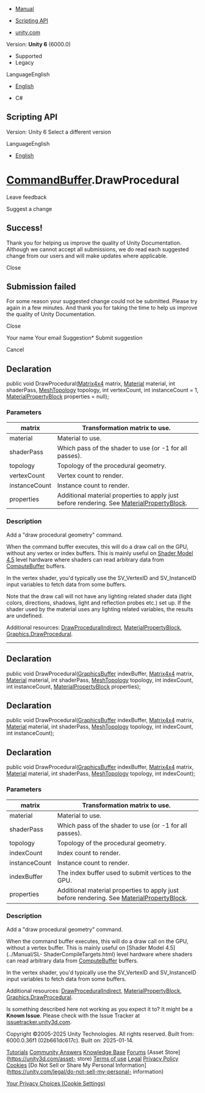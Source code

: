 [ ]()

  * [Manual](../Manual/index.html)
  * [Scripting API](../ScriptReference/index.html)

  * [unity.com](https://unity.com/)

Version: **Unity 6** (6000.0)

  * Supported
  * Legacy

LanguageEnglish

  * [English]()

  * C#

[ ](https://docs.unity3d.com)

## Scripting API

Version: Unity 6 Select a different version

LanguageEnglish

  * [English]()

#  [CommandBuffer](Rendering.CommandBuffer.html).DrawProcedural

Leave feedback

Suggest a change

## Success!

Thank you for helping us improve the quality of Unity Documentation. Although
we cannot accept all submissions, we do read each suggested change from our
users and will make updates where applicable.

Close

## Submission failed

For some reason your suggested change could not be submitted. Please <a>try
again</a> in a few minutes. And thank you for taking the time to help us
improve the quality of Unity Documentation.

Close

Your name Your email Suggestion* Submit suggestion

Cancel

[ ]()

## Declaration

public void DrawProcedural([Matrix4x4](Matrix4x4.html) matrix,
[Material](Material.html) material, int shaderPass,
[MeshTopology](MeshTopology.html) topology, int vertexCount, int instanceCount
= 1, [MaterialPropertyBlock](MaterialPropertyBlock.html) properties = null);

### Parameters

matrix | Transformation matrix to use.  
---|---  
material | Material to use.  
shaderPass | Which pass of the shader to use (or -1 for all passes).  
topology | Topology of the procedural geometry.  
vertexCount | Vertex count to render.  
instanceCount | Instance count to render.  
properties | Additional material properties to apply just before rendering. See [MaterialPropertyBlock](MaterialPropertyBlock.html).  
  
### Description

Add a "draw procedural geometry" command.

When the command buffer executes, this will do a draw call on the GPU, without
any vertex or index buffers. This is mainly useful on [Shader Model
4.5](../Manual/SL-ShaderCompileTargets.html) level hardware where shaders can
read arbitrary data from [ComputeBuffer](ComputeBuffer.html) buffers.  
  
In the vertex shader, you'd typically use the SV_VertexID and SV_InstanceID
input variables to fetch data from some buffers.  
  
Note that the draw call will not have any lighting related shader data (light
colors, directions, shadows, light and reflection probes etc.) set up. If the
shader used by the material uses any lighting related variables, the results
are undefined.  
  
Additional resources:
[DrawProceduralIndirect](Rendering.CommandBuffer.DrawProceduralIndirect.html),
[MaterialPropertyBlock](MaterialPropertyBlock.html),
[Graphics.DrawProcedural](Graphics.DrawProcedural.html).

* * *

## Declaration

public void DrawProcedural([GraphicsBuffer](GraphicsBuffer.html) indexBuffer,
[Matrix4x4](Matrix4x4.html) matrix, [Material](Material.html) material, int
shaderPass, [MeshTopology](MeshTopology.html) topology, int indexCount, int
instanceCount, [MaterialPropertyBlock](MaterialPropertyBlock.html)
properties);

## Declaration

public void DrawProcedural([GraphicsBuffer](GraphicsBuffer.html) indexBuffer,
[Matrix4x4](Matrix4x4.html) matrix, [Material](Material.html) material, int
shaderPass, [MeshTopology](MeshTopology.html) topology, int indexCount, int
instanceCount);

## Declaration

public void DrawProcedural([GraphicsBuffer](GraphicsBuffer.html) indexBuffer,
[Matrix4x4](Matrix4x4.html) matrix, [Material](Material.html) material, int
shaderPass, [MeshTopology](MeshTopology.html) topology, int indexCount);

### Parameters

matrix | Transformation matrix to use.  
---|---  
material | Material to use.  
shaderPass | Which pass of the shader to use (or -1 for all passes).  
topology | Topology of the procedural geometry.  
indexCount | Index count to render.  
instanceCount | Instance count to render.  
indexBuffer | The index buffer used to submit vertices to the GPU.  
properties | Additional material properties to apply just before rendering. See [MaterialPropertyBlock](MaterialPropertyBlock.html).  
  
### Description

Add a "draw procedural geometry" command.

When the command buffer executes, this will do a draw call on the GPU, without
a vertex buffer. This is mainly useful on [Shader Model 4.5](../Manual/SL-
ShaderCompileTargets.html) level hardware where shaders can read arbitrary
data from [ComputeBuffer](ComputeBuffer.html) buffers.  
  
In the vertex shader, you'd typically use the SV_VertexID and SV_InstanceID
input variables to fetch data from some buffers.  
  
Additional resources:
[DrawProceduralIndirect](Rendering.CommandBuffer.DrawProceduralIndirect.html),
[MaterialPropertyBlock](MaterialPropertyBlock.html),
[Graphics.DrawProcedural](Graphics.DrawProcedural.html).

Is something described here not working as you expect it to? It might be a
**Known Issue**. Please check with the Issue Tracker at
[issuetracker.unity3d.com](https://issuetracker.unity3d.com).

Copyright ©2005-2025 Unity Technologies. All rights reserved. Built from:
6000.0.36f1 (02b661dc617c). Built on: 2025-01-14.

[Tutorials](https://unity3d.com/learn) [Community
Answers](https://answers.unity3d.com) [Knowledge
Base](https://support.unity3d.com/hc/en-us)
[Forums](https://forum.unity3d.com) [Asset Store](https://unity3d.com/asset-
store) [Terms of use](https://docs.unity3d.com/Manual/TermsOfUse.html)
[Legal](https://unity.com/legal) [Privacy
Policy](https://unity.com/legal/privacy-policy)
[Cookies](https://unity.com/legal/cookie-policy) [Do Not Sell or Share My
Personal Information](https://unity.com/legal/do-not-sell-my-personal-
information)

[Your Privacy Choices (Cookie Settings)](javascript:void\(0\);)

